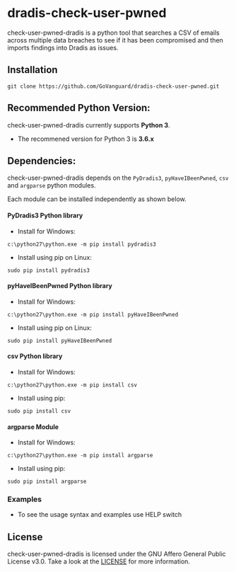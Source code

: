 
# dradis-check-user-pwned
check-user-pwned-dradis is a python tool that searches a CSV of emails across multiple data breaches to see if it has been compromised and then imports findings into Dradis as issues. 

## Installation

```
git clone https://github.com/GoVanguard/dradis-check-user-pwned.git
```

## Recommended Python Version:

check-user-pwned-dradis currently supports **Python 3**.

* The recommened version for Python 3 is **3.6.x**

## Dependencies:

check-user-pwned-dradis depends on the `PyDradis3`, `pyHaveIBeenPwned`, `csv` and `argparse` python modules.

Each module can be installed independently as shown below.

#### PyDradis3 Python library

- Install for Windows:
```
c:\python27\python.exe -m pip install pydradis3
```
- Install using pip on Linux:
```
sudo pip install pydradis3
```

#### pyHaveIBeenPwned Python library

- Install for Windows:
```
c:\python27\python.exe -m pip install pyHaveIBeenPwned
```
- Install using pip on Linux:
```
sudo pip install pyHaveIBeenPwned
```

#### csv Python library

- Install for Windows:
```
c:\python27\python.exe -m pip install csv
```
- Install using pip:
```
sudo pip install csv
```

#### argparse Module

- Install for Windows:
```
c:\python27\python.exe -m pip install argparse
```
- Install using pip:
```
sudo pip install argparse
```

### Examples

* To see the usage syntax and examples use HELP switch


## License

check-user-pwned-dradis is licensed under the GNU Affero General Public License v3.0. Take a look at the [LICENSE](https://github.com/GoVanguard/check-user-pwned-dradis/blob/master/LICENSE) for more information.
